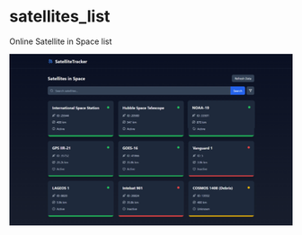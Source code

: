 # satellites_list
Online Satellite in Space list

<img src="screencapture-spectacular-queijadas-4512d5-netlify-app-2025-05-14-05_48_07.png">
